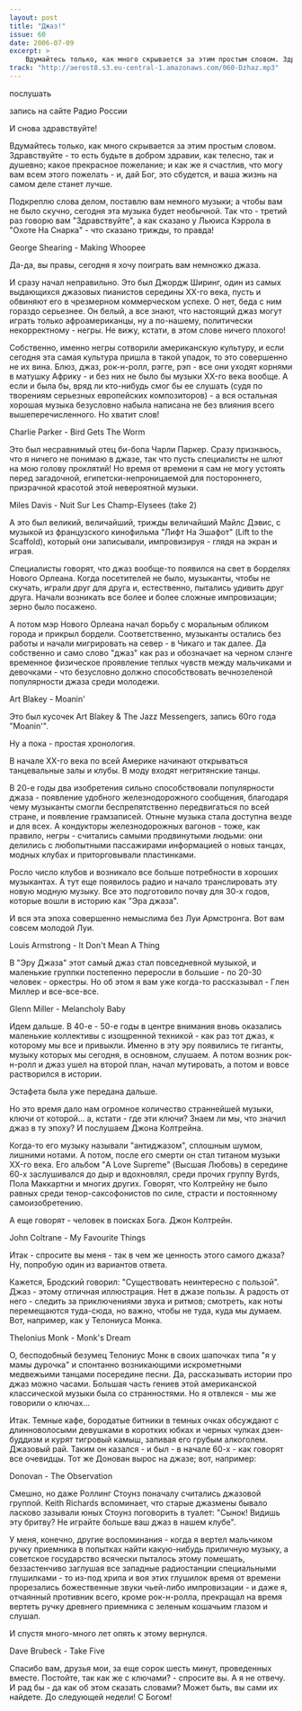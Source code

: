 ```yaml
---
layout: post
title: "Джаз!"
issue: 60
date: 2006-07-09
excerpt: >
    Вдумайтесь только, как много скрывается за этим простым словом. Здравствуйте - то есть будьте в добром здравии, как телесно, так и душевно; какое прекрасное пожелание; и как же я счастлив, что могу вам всем этого пожелать - и, дай Бог, это сбудется, и ваша жизнь на самом деле станет лучше.
track: "http://aerost8.s3.eu-central-1.amazonaws.com/060-Dzhaz.mp3"
---
```


послушать

запись на сайте Радио России

И снова здравствуйте!

Вдумайтесь только, как много скрывается за этим простым словом. Здравствуйте - то есть будьте в добром здравии, как телесно, так и душевно; какое прекрасное пожелание; и как же я счастлив, что могу вам всем этого пожелать - и, дай Бог, это сбудется, и ваша жизнь на самом деле станет лучше.

Подкреплю слова делом, поставлю вам немного музыки; а чтобы вам не было скучно, сегодня эта музыка будет необычной. Так что - третий раз говорю вам "Здравствуйте", а как сказано у Льюиса Кэррола в "Охоте На Снарка" - что сказано трижды, то правда!

George Shearing - Making Whoopee

Да-да, вы правы, сегодня я хочу поиграть вам немножко джаза.

И сразу начал неправильно. Это был Джордж Ширинг, один из самых выдающихся джазовых пианистов середины XX-го века, пусть и обвиняют его в чрезмерном коммерческом успехе. О нет, беда с ним гораздо серьезнее. Он белый, а все знают, что настоящий джаз могут играть только афроамериканцы, ну а по-нашему, политически некорректному - негры. Не вижу, кстати, в этом слове ничего плохого!

Собственно, именно негры сотворили американскую культуру, и если сегодня эта самая культура пришла в такой упадок, то это совершенно не их вина. Блюз, джаз, рок-н-ролл, рэгге, рэп - все они уходят корнями в матушку Африку - и без них не было бы музыки XX-го века вообще. А если и была бы, вряд ли кто-нибудь смог бы ее слушать (судя по творениям серьезных европейских композиторов) - а вся остальная хорошая музыка безусловно набыла написана не без влияния всего вышеперечисленного. Но хватит слов!

Charlie Parker - Bird Gets The Worm

Это был несравнимый отец би-бопа Чарли Паркер. Сразу признаюсь, что я ничего не понимаю в джазе, так что пусть специалисты не шлют на мою голову проклятий! Но время от времени я сам не могу устоять перед загадочной, египетски-непроницаемой для постороннего, призрачной красотой этой невероятной музыки.

Miles Davis - Nuit Sur Les Champ-Elysees (take 2)

А это был великий, величайший, трижды величайший Майлс Дэвис, с музыкой из французского кинофильма "Лифт На Эшафот" (Lift to the Scaffold), который они записывали, импровизируя - глядя на экран и играя.

Специалисты говорят, что джаз вообще-то появился на свет в борделях Нового Орлеана. Когда посетителей не было, музыканты, чтобы не скучать, играли друг для друга и, естественно, пытались удивить друг друга. Начали возникать все более и более сложные импровизации; зерно было посажено.

А потом мэр Нового Орлеана начал борьбу с моральным обликом города и прикрыл бордели. Соответственно, музыканты остались без работы и начали мигрировать на север - в Чикаго и так далее. Да собственно и само слово "джаз" как раз и обозначает на черном слэнге временное физическое проявление теплых чувств между мальчиками и девочками - что безусловно должно способствовать вечнозеленой популярности джаза среди молодежи.

Art Blakey - Moanin'

Это был кусочек Art Blakey & The Jazz Messengers, запись 60го года "Moanin'".

Ну а пока - простая хронология.

В начале XX-го века по всей Америке начинают открываться танцевальные залы и клубы. В моду входят негритянские танцы.

В 20-е годы два изобретения сильно способствовали популярности джаза - появление удобного железнодорожного сообщения, благодаря чему музыканты смогли беспрепятственно передвигаться по всей стране, и появление грамзаписей. Отныне музыка стала доступна везде и для всех. А кондукторы железнодорожных вагонов - тоже, как правило, негры - считались самыми продвинутыми людьми: они делились с любопытными пассажирами информацией о новых танцах, модных клубах и приторговывали пластинками.

Росло число клубов и возникало все больше потребности в хороших музыкантах. А тут еще появилось радио и начало транслировать эту новую модную музыку. Все это подготовило почву для 30-х годов, которые вошли в историю как "Эра джаза".

И вся эта эпоха совершенно немыслима без Луи Армстронга. Вот вам совсем молодой Луи.

Louis Armstrong - It Don't Mean A Thing

В "Эру Джаза" этот самый джаз стал повседневной музыкой, и маленькие группки постепенно переросли в большие - по 20-30 человек - оркестры. Но об этом я вам уже когда-то рассказывал - Глен Миллер и все-все-все.

Glenn Miller - Melancholy Baby

Идем дальше. В 40-е - 50-е годы в центре внимания вновь оказались маленькие коллективы с изощренной техникой - как раз тот джаз, к которому мы все и привыкли. Именно в эту эру появились те гиганты, музыку которых мы сегодня, в основном, слушаем. А потом возник рок-н-ролл и джаз ушел на второй план, начал мутировать, а потом и вовсе растворился в истории.

Эстафета была уже передана дальше.

Но это время дало нам огромное количество страннейшей музыки, ключи от которой... а, кстати - где эти ключи? Знаем ли мы, что значил джаз в ту эпоху? И послушаем Джона Колтрейна.

Когда-то его музыку называли "антиджазом", сплошным шумом, лишними нотами. А потом, после его смерти он стал титаном музыки XX-го века. Его альбом "A Love Supreme" (Высшая Любовь) в середине 60-х заслушивался до дыр и вдохновлял, среди прочих группу Byrds, Пола Маккартни и многих других. Говорят, что Колтрейну не было равных среди тенор-саксофонистов по силе, страсти и постоянному самоизобретению.

А еще говорят - человек в поисках Бога. Джон Колтрейн.

John Coltrane - My Favourite Things

Итак - спросите вы меня - так в чем же ценность этого самого джаза? Ну, попробую один из вариантов ответа.

Кажется, Бродский говорил: "Существовать неинтересно с пользой". Джаз - этому отличная иллюстрация. Нет в джазе пользы. А радость от него - следить за приключениями звука и ритмов; смотреть, как ноты перемещаются туда-сюда, но важно, чтобы не туда, куда мы думаем. Вот, например, как у Телониуса Монка.

Thelonius Monk - Monk's Dream

О, бесподобный безумец Телониус Монк в своих шапочках типа "я у мамы дурочка" и спонтанно возникающими искрометными медвежьими танцами посередине песни. Да, рассказывать истории про джаз можно часами. Большая часть гениев этой американской классической музыки была со странностями. Но я отвлекся - мы же говорили о ключах...

Итак. Темные кафе, бородатые битники в темных очках обсуждают с длинноволосыми девушками в коротких юбках и черных чулках дзен-буддизм и курят тигровый камыш, запивая его грубым алкоголем. Джазовый рай. Таким он казался - и был - в начале 60-х - как говорят все очевидцы. Тот же Донован вырос на джазе; вот, например:

Donovan - The Observation

Смешно, но даже Роллинг Стоунз поначалу считались джазовой группой. Keith Richards вспоминает, что старые джазмены бывало ласково зазывали юных Стоунз поговорить в туалет: "Сынок! Видишь эту бритву? Не играйте больше ваш джаз в нашем клубе".

У меня, конечно, другие воспоминания - когда я вертел мальчиком ручку приемника в попытках найти какую-нибудь приличную музыку, а советское государство всячески пыталось этому помешать, беззастенчиво заглушая все западные радиостанции специальными глушилками - то из-под хрипа и воя этих глушилок время от времени прорезались божественные звуки чьей-либо импровизации - и даже я, отчаянный противник всего, кроме рок-н-ролла, прекращал на время вертеть ручку древнего приемника с зеленым кошачьим глазом и слушал.

И спустя много-много лет опять к этому вернулся.

Dave Brubeck - Take Five

Спасибо вам, друзья мои, за еще сорок шесть минут, проведенных вместе. Постойте, так как же с ключами? - спросите вы. А я не отвечу. И рад бы - да как об этом сказать словами? Может быть, вы сами их найдете. До следующей недели! С Богом!
